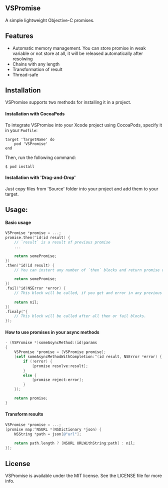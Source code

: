 ## VSPromise

A simple lightweight Objective-C promises.

## Features

  - Automatic memory management. You can store promise in weak variable or not store at all, it will be released automatically after resolwing
  - Chains with any length 
  - Transformation of result
  - Thread-safe

## Installation

VSPromise supports two methods for installing it in a project.

#### Installation with CocoaPods

To integrate VSPromise into your Xcode project using CocoaPods, specify it in your `Podfile`:

```shell
target 'TargetName' do
    pod 'VSPromise'
end
```

Then, run the following command:

```shell
$ pod install
```

#### Installation with 'Drag-and-Drop'

Just copy files from 'Source' folder into your project and add them to your target.

## Usage:
#### Basic usage
```objective-c
VSPromise *promise = ...;
promise.then(^id(id result) {
    // `result` is a result of previous promise
    ...

    return somePromise;
})
.then(^id(id result) {
    // You can instert any number of `then` blocks and return promise or nil

    return somePromise;
})
.fail(^id(NSError *error) {
    // This block will be called, if you get and error in any previous `then` block
    
    return nil;
})
.finaly(^{
    // This block will be called after all then or fail blocks.
});
```

#### How to use promises in your async methods
```objective-c
- (VSPromise *)someAsyncMethod:(id)params
{
    VSPromise *promise = [VSPromise promise];
    [self someAsyncMethodWithCompletion:^(id result, NSError *error) { 
        if (!error) {
            [promise resolve:result];
        }
        else {
            [promise reject:error];
        }
    });

    return promise;
}
```

#### Transform results
```objective-c
VSPromise *promise = ...;
[promise map:^NSURL *(NSDictionary *json) {
    NSString *path = json[@"url"];
    
    return path.length ? [NSURL URLWithString:path] : nil;
}];
```

## License
VSPromise is available under the MIT license. See the LICENSE file for more info.
